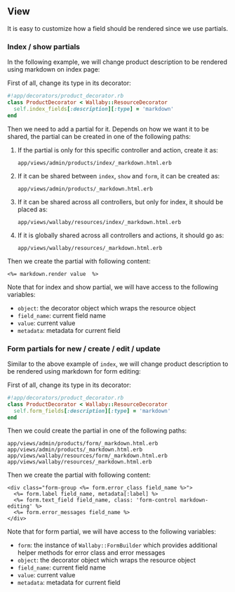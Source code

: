 ## View

It is easy to customize how a field should be rendered since we use partials.

### Index / show partials

In the following example, we will change product description to be rendered using markdown on index page:

First of all, change its type in its decorator:

```ruby
#!app/decorators/product_decorator.rb
class ProductDecorator < Wallaby::ResourceDecorator
  self.index_fields[:description][:type] = 'markdown'
end
```

Then we need to add a partial for it. Depends on how we want it to be shared, the partial can be created in one of the following paths:

1. If the partial is only for this specific controller and action, create it as:
    ```
    app/views/admin/products/index/_markdown.html.erb
    ```

2. If it can be shared between `index`, `show` and `form`, it can be created as:
    ```
    app/views/admin/products/_markdown.html.erb
    ```

3. If it can be shared across all controllers, but only for index, it should be placed as:
    ```
    app/views/wallaby/resources/index/_markdown.html.erb
    ```

4. If it is globally shared across all controllers and actions, it should go as:
    ```
    app/views/wallaby/resources/_markdown.html.erb
    ```

Then we create the partial with following content:

```erb
<%= markdown.render value  %>
```

Note that for index and show partial, we will have access to the following variables:

- `object`: the decorator object which wraps the resource object
- `field_name`: current field name
- `value`: current value
- `metadata`: metadata for current field

### Form partials for new / create / edit / update

Similar to the above example of `index`, we will change product description to be rendered using markdown for form editing:

First of all, change its type in its decorator:

```ruby
#!app/decorators/product_decorator.rb
class ProductDecorator < Wallaby::ResourceDecorator
  self.form_fields[:description][:type] = 'markdown'
end
```

Then we could create the partial in one of the following paths:

```
app/views/admin/products/form/_markdown.html.erb
app/views/admin/products/_markdown.html.erb
app/views/wallaby/resources/form/_markdown.html.erb
app/views/wallaby/resources/_markdown.html.erb
```

Then we create the partial with following content:

```erb
<div class="form-group <%= form.error_class field_name %>">
  <%= form.label field_name, metadata[:label] %>
  <%= form.text_field field_name, class: 'form-control markdown-editing' %>
  <%= form.error_messages field_name %>
</div>
```

Note that for form partial, we will have access to the following variables:

- `form`: the instance of `Wallaby::FormBuilder` which provides additional helper methods for error class and error messages
- `object`: the decorator object which wraps the resource object
- `field_name`: current field name
- `value`: current value
- `metadata`: metadata for current field
